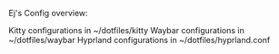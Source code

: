 Ej's Config overview:

Kitty configurations in ~/dotfiles/kitty
Waybar configurations in ~/dotfiles/waybar
Hyprland configurations in ~/dotfiles/hyprland.conf


